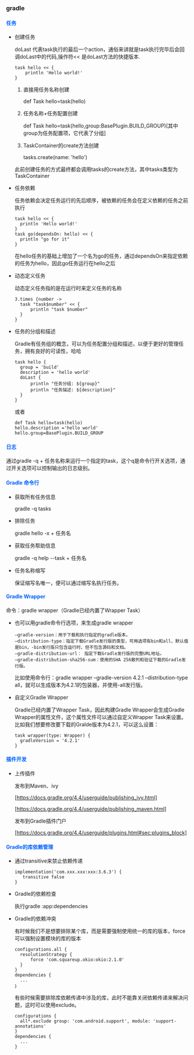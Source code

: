 ### gradle
#### <font color="#0060ff">任务</font>

- 创建任务

  doLast 代表task执行的最后一个action，通俗来讲就是task执行完毕后会回调doLast中的代码,操作符<< 是doLast方法的快捷版本.

    ```
    task hello << {
        println 'Hello world!'
    }
    ```

  1. 直接用任务名称创建
    
     def Task hello=task(hello)
  2. 任务名称+任务配置创建
  
     def Task hello=task(hello,group:BasePlugin.BUILD_GROUP)[其中group为任务配置项，它代表了分组]
     
  3. TaskContainer的create方法创建
  
     tasks.create(name: 'hello')
     
  此前创建任务的方式最终都会调用tasks的create方法，其中tasks类型为TaskContainer
  
  
- 任务依赖

  任务依赖会决定任务运行的先后顺序，被依赖的任务会在定义依赖的任务之前执行
  
  ```
  task hello << {
    println 'Hello world!'
  }
  task go(dependsOn: hello) << {
    println "go for it"
  }
  ```
  在hello任务的基础上增加了一个名为go的任务，通过dependsOn来指定依赖的任务为hello，因此go任务运行在hello之后
  
  
- 动态定义任务 
 
  动态定义任务指的是在运行时来定义任务的名称
  
  ```
  3.times {number ->
    task "task$number" << {
        println "task $number"
    }
  }
  ```

- 任务的分组和描述  

  Gradle有任务组的概念，可以为任务配置分组和描述，以便于更好的管理任务，拥有良好的可读性，哈哈
  ```
  task hello {
	group = 'build'
	description = 'hello world'
    doLast {
    	println "任务分组: ${group}"
        println "任务描述: ${description}"
    }
  }
  ```
  或者
  ```
  def Task hello=task(hello)
  hello.description ='hello world'
  hello.group=BasePlugin.BUILD_GROUP
  ```
#### <font color="#0060ff">日志</font>

  通过gradle -q + 任务名称来运行一个指定的task，这个q是命令行开关选项，通过开关选项可以控制输出的日志级别。
  
#### <font color="#0060ff">Gradle 命令行</font> 
- 获取所有任务信息

  gradle -q tasks
  
- 排除任务
  
  gradle hello -x + 任务名
  
- 获取任务帮助信息

  gradle -q help --task + 任务名
  
- 任务名称缩写
  
  保证缩写名唯一，便可以通过缩写名执行任务。
  
#### <font color="#0060ff">Gradle Wrapper</font>

命令：gradle wrapper（Gradle已经内置了Wrapper Task）

- 也可以用gradle命令行选项，来生成gradle wrapper
  ```
  –gradle-version：用于下载和执行指定的gradle版本。
  –distribution-type：指定下载Gradle发行版的类型，可用选项有bin和all，默认值是bin，-bin发行版只包含运行时，但不包含源码和文档。
  –gradle-distribution-url： 指定下载Gradle发行版的完整URL地址。
  –gradle-distribution-sha256-sum：使用的SHA 256散列和验证下载的Gradle发行版。
  ```
  比如使用命令行：gradle wrapper –gradle-version 4.2.1 –distribution-type all，就可以生成版本为4.2.1的包装器，并使用-all发行版。
  
- 自定义Gradle Wrapper
    
  Gradle已经内置了Wrapper Task，因此构建Gradle Wrapper会生成Gradle Wrapper的属性文件，这个属性文件可以通过自定义Wrapper Task来设置。比如我们想要修改要下载的Gralde版本为4.2.1，可以这么设置：
  ```
  task wrapper(type: Wrapper) {
    gradleVersion = '4.2.1'
  }
  ```
  
#### <font color="#0060ff">插件开发</font>
- 上传插件

  发布到Maven、ivy
  
  [https://docs.gradle.org/4.4/userguide/publishing_ivy.html]
  
  [https://docs.gradle.org/4.4/userguide/publishing_maven.html]
  
  发布到Gradle插件门户
  
  [https://docs.gradle.org/4.4/userguide/plugins.html#sec:plugins_block]
  
#### <font color="#0060ff">Gradle的库依赖管理</font>
- 通过transitive来禁止依赖传递
  ```
  implementation('com.xxx.xxx:xxx:3.6.3') {
     transitive false
  }
  ```
- Gradle的依赖检查

  执行gradle :app:dependencies
  

- Gradle的依赖冲突
  
  有时候我们不是想要排除某个库，而是需要强制使用统一的库的版本，force可以强制设置模块的库的版本
  
  ```
  configurations.all {
    resolutionStrategy {
        force 'com.squareup.okio:okio:2.1.0'
    }
  }
  dependencies {
    ...
  ｝
  ```
  
  有些时候需要排除库依赖传递中涉及的库，此时不能靠关闭依赖传递来解决问题，这时可以使用exclude。
  
  ```
  configurations {
    all*.exclude group: 'com.android.support', module: 'support-annotations'
  }
  dependencies {
    ...
  }
  ```
  
